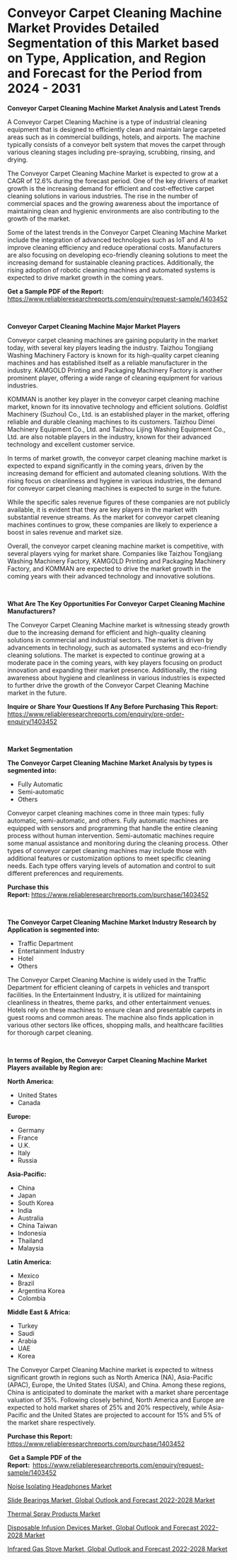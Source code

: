 <p><h1>Conveyor Carpet Cleaning Machine Market Provides Detailed Segmentation of this Market based on Type, Application, and Region and Forecast for the Period from 2024 - 2031</h1></p><p><strong>Conveyor Carpet Cleaning Machine Market Analysis and Latest Trends</strong></p>
<p><p>A Conveyor Carpet Cleaning Machine is a type of industrial cleaning equipment that is designed to efficiently clean and maintain large carpeted areas such as in commercial buildings, hotels, and airports. The machine typically consists of a conveyor belt system that moves the carpet through various cleaning stages including pre-spraying, scrubbing, rinsing, and drying.</p><p>The Conveyor Carpet Cleaning Machine Market is expected to grow at a CAGR of 12.6% during the forecast period. One of the key drivers of market growth is the increasing demand for efficient and cost-effective carpet cleaning solutions in various industries. The rise in the number of commercial spaces and the growing awareness about the importance of maintaining clean and hygienic environments are also contributing to the growth of the market.</p><p>Some of the latest trends in the Conveyor Carpet Cleaning Machine Market include the integration of advanced technologies such as IoT and AI to improve cleaning efficiency and reduce operational costs. Manufacturers are also focusing on developing eco-friendly cleaning solutions to meet the increasing demand for sustainable cleaning practices. Additionally, the rising adoption of robotic cleaning machines and automated systems is expected to drive market growth in the coming years.</p></p>
<p><strong>Get a Sample PDF of the Report:&nbsp;</strong> <a href="https://www.reliableresearchreports.com/enquiry/request-sample/1403452">https://www.reliableresearchreports.com/enquiry/request-sample/1403452</a></p>
<p>&nbsp;</p>
<p><strong>Conveyor Carpet Cleaning Machine Major Market Players</strong></p>
<p><p>Conveyor carpet cleaning machines are gaining popularity in the market today, with several key players leading the industry. Taizhou Tongjiang Washing Machinery Factory is known for its high-quality carpet cleaning machines and has established itself as a reliable manufacturer in the industry. KAMGOLD Printing and Packaging Machinery Factory is another prominent player, offering a wide range of cleaning equipment for various industries.</p><p>KOMMAN is another key player in the conveyor carpet cleaning machine market, known for its innovative technology and efficient solutions. Goldfist Machinery (Suzhou) Co., Ltd. is an established player in the market, offering reliable and durable cleaning machines to its customers. Taizhou Dimei Machinery Equipment Co., Ltd. and Taizhou Lijing Washing Equipment Co., Ltd. are also notable players in the industry, known for their advanced technology and excellent customer service.</p><p>In terms of market growth, the conveyor carpet cleaning machine market is expected to expand significantly in the coming years, driven by the increasing demand for efficient and automated cleaning solutions. With the rising focus on cleanliness and hygiene in various industries, the demand for conveyor carpet cleaning machines is expected to surge in the future.</p><p>While the specific sales revenue figures of these companies are not publicly available, it is evident that they are key players in the market with substantial revenue streams. As the market for conveyor carpet cleaning machines continues to grow, these companies are likely to experience a boost in sales revenue and market size.</p><p>Overall, the conveyor carpet cleaning machine market is competitive, with several players vying for market share. Companies like Taizhou Tongjiang Washing Machinery Factory, KAMGOLD Printing and Packaging Machinery Factory, and KOMMAN are expected to drive the market growth in the coming years with their advanced technology and innovative solutions.</p></p>
<p>&nbsp;</p>
<p><strong>What Are The Key Opportunities For Conveyor Carpet Cleaning Machine Manufacturers?</strong></p>
<p><p>The Conveyor Carpet Cleaning Machine market is witnessing steady growth due to the increasing demand for efficient and high-quality cleaning solutions in commercial and industrial sectors. The market is driven by advancements in technology, such as automated systems and eco-friendly cleaning solutions. The market is expected to continue growing at a moderate pace in the coming years, with key players focusing on product innovation and expanding their market presence. Additionally, the rising awareness about hygiene and cleanliness in various industries is expected to further drive the growth of the Conveyor Carpet Cleaning Machine market in the future.</p></p>
<p><strong>Inquire or Share Your Questions If Any Before Purchasing This Report:</strong> <a href="https://www.reliableresearchreports.com/enquiry/pre-order-enquiry/1403452">https://www.reliableresearchreports.com/enquiry/pre-order-enquiry/1403452</a></p>
<p>&nbsp;</p>
<p><strong>Market Segmentation</strong></p>
<p><strong>The Conveyor Carpet Cleaning Machine Market Analysis by types is segmented into:</strong></p>
<p><ul><li>Fully Automatic</li><li>Semi-automatic</li><li>Others</li></ul></p>
<p><p>Conveyor carpet cleaning machines come in three main types: fully automatic, semi-automatic, and others. Fully automatic machines are equipped with sensors and programming that handle the entire cleaning process without human intervention. Semi-automatic machines require some manual assistance and monitoring during the cleaning process. Other types of conveyor carpet cleaning machines may include those with additional features or customization options to meet specific cleaning needs. Each type offers varying levels of automation and control to suit different preferences and requirements.</p></p>
<p><strong>Purchase this Report:&nbsp;</strong><a href="https://www.reliableresearchreports.com/purchase/1403452">https://www.reliableresearchreports.com/purchase/1403452</a></p>
<p>&nbsp;</p>
<p><strong>The Conveyor Carpet Cleaning Machine Market Industry Research by Application is segmented into:</strong></p>
<p><ul><li>Traffic Department</li><li>Entertainment Industry</li><li>Hotel</li><li>Others</li></ul></p>
<p><p>The Conveyor Carpet Cleaning Machine is widely used in the Traffic Department for efficient cleaning of carpets in vehicles and transport facilities. In the Entertainment Industry, it is utilized for maintaining cleanliness in theatres, theme parks, and other entertainment venues. Hotels rely on these machines to ensure clean and presentable carpets in guest rooms and common areas. The machine also finds application in various other sectors like offices, shopping malls, and healthcare facilities for thorough carpet cleaning.</p></p>
<p>&nbsp;</p>
<p><strong>In terms of Region, the Conveyor Carpet Cleaning Machine Market Players available by Region are:</strong></p>
<p>
    <p> <strong> North America: </strong>
        <ul>
            <li>United States</li>
            <li>Canada</li>
        </ul>
        </p> 
    <p> <strong> Europe: </strong>
        <ul>
            <li>Germany</li>
            <li>France</li>
            <li>U.K.</li>
            <li>Italy</li>
            <li>Russia</li>
        </ul>
        </p> 
    <p> <strong> Asia-Pacific: </strong>
        <ul>
            <li>China</li>
            <li>Japan</li>
            <li>South Korea</li>
            <li>India</li>
            <li>Australia</li>
            <li>China Taiwan</li>
            <li>Indonesia</li>
            <li>Thailand</li>
            <li>Malaysia</li>
        </ul>
        </p> 
    <p> <strong> Latin America: </strong>
        <ul>
            <li>Mexico</li>
            <li>Brazil</li>
            <li>Argentina Korea</li>
            <li>Colombia</li>
        </ul>
        </p> 
    <p> <strong> Middle East & Africa: </strong>
        <ul>
            <li>Turkey</li>
            <li>Saudi</li>
            <li>Arabia</li>
            <li>UAE</li>
            <li>Korea</li>
        </ul>
    </p>
    </p>
<p><p>The Conveyor Carpet Cleaning Machine market is expected to witness significant growth in regions such as North America (NA), Asia-Pacific (APAC), Europe, the United States (USA), and China. Among these regions, China is anticipated to dominate the market with a market share percentage valuation of 35%. Following closely behind, North America and Europe are expected to hold market shares of 25% and 20% respectively, while Asia-Pacific and the United States are projected to account for 15% and 5% of the market share respectively.</p></p>
<p><strong>Purchase this Report: </strong><a href="https://www.reliableresearchreports.com/purchase/1403452">https://www.reliableresearchreports.com/purchase/1403452</a></p>
<p>&nbsp;<strong>Get a Sample PDF of the Report:&nbsp;&nbsp;</strong><a href="https://www.reliableresearchreports.com/enquiry/request-sample/1403452">https://www.reliableresearchreports.com/enquiry/request-sample/1403452</a></p>
<p><strong></strong></p>
<p><p><a href="https://view.publitas.com/reportprime-1/noise-isolating-headphones-market-size-2024-2031-global-industrial-analysis-key-geographical-regions-market-share-top-key-players-product-types-and-forecast-research-report/">Noise Isolating Headphones Market</a></p><p><a href="https://iodized-pantydraco-05c.notion.site/Slide-Bearings-Market-Global-Outlook-and-Forecast-2022-2028-Market-Size-Growing-and-Forecasted-for--4992e507b88f43c58bfcb3b559b6d648">Slide Bearings Market, Global Outlook and Forecast 2022-2028 Market</a></p><p><a href="https://view.publitas.com/reportprime-1/thermal-spray-products-market-size-furnishes-valuable-information-encompassing-market-share-market-trends-and-projections-spanning-from-2024-to-2031/">Thermal Spray Products Market</a></p><p><a href="https://zircon-bluebell-299.notion.site/Disposable-Infusion-Devices-Market-Global-Outlook-and-Forecast-2022-2028-Market-Analysis-Examines-i-7f331cbfe10b4700b2a11ba719024f19">Disposable Infusion Devices Market, Global Outlook and Forecast 2022-2028 Market</a></p><p><a href="https://military-diascia-e68.notion.site/Infrared-Gas-Stove-Market-Global-Outlook-and-Forecast-2022-2028-Market-Size-2024-2031-Global-Indu-a0dcae1ee2444509a39a12ede5521f38">Infrared Gas Stove Market, Global Outlook and Forecast 2022-2028 Market</a></p></p>